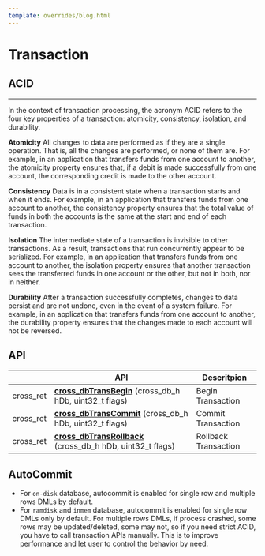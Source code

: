 ```yaml
---
template: overrides/blog.html
---
```


# Transaction

## ACID
-------------------------------------------------------------------------------

In the context of transaction processing, the acronym ACID refers to the four key properties of a transaction: atomicity, consistency, isolation, and durability.

**Atomicity**
All changes to data are performed as if they are a single operation. That is, all the changes are performed, or none of them are.
For example, in an application that transfers funds from one account to another, the atomicity property ensures that, if a debit is made successfully from one account, the corresponding credit is made to the other account.

**Consistency**
Data is in a consistent state when a transaction starts and when it ends.
For example, in an application that transfers funds from one account to another, the consistency property ensures that the total value of funds in both the accounts is the same at the start and end of each transaction.

**Isolation**
The intermediate state of a transaction is invisible to other transactions. As a result, transactions that run concurrently appear to be serialized.
For example, in an application that transfers funds from one account to another, the isolation property ensures that another transaction sees the transferred funds in one account or the other, but not in both, nor in neither.

**Durability**
After a transaction successfully completes, changes to data persist and are not undone, even in the event of a system failure.
For example, in an application that transfers funds from one account to another, the durability property ensures that the changes made to each account will not be reversed.

## API

|           | API                   | Descritpion
 ----       | ----                  | ----
cross_ret   | [**cross_dbTransBegin**](dml.md#cross_dbTransBegin) (cross_db_h hDb, uint32_t flags) | Begin Transaction
cross_ret   | [**cross_dbTransCommit**](dml.md#cross_dbTransCommit) (cross_db_h hDb, uint32_t flags) | Commit Transaction
cross_ret   | [**cross_dbTransRollback**](dml.md#cross_dbTransRollback)	(cross_db_h hDb, uint32_t flags) | Rollback Transaction


## AutoCommit

- For `on-disk` database, autocommit is enabled for single row and multiple rows DMLs by default.
- For `ramdisk` and `inmem` database, autocommit is enabled for single row DMLs only by default. For multiple rows DMLs, if process crashed, some rows may be updated/deleted, some may not, so if you need strict ACID, you have to call transaction APIs manually. This is to improve performance and let user to control the behavior by need.
